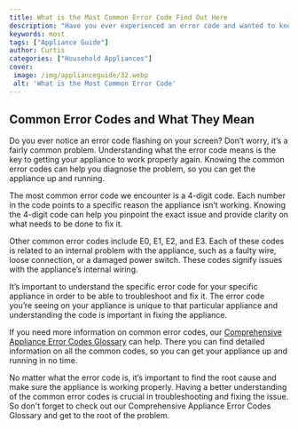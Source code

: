 ```yaml
---
title: What is the Most Common Error Code Find Out Here
description: "Have you ever experienced an error code and wanted to know what exactly it meant In this blog post youll discover the most common error codes and what they can tell you about what might be going wrong with your system"
keywords: most
tags: ["Appliance Guide"]
author: Curtis
categories: ["Household Appliances"]
cover: 
 image: /img/applianceguide/32.webp
 alt: 'What is the Most Common Error Code'
---
```

## Common Error Codes and What They Mean

Do you ever notice an error code flashing on your screen? Don’t worry, it’s a fairly common problem. Understanding what the error code means is the key to getting your appliance to work properly again. Knowing the common error codes can help you diagnose the problem, so you can get the appliance up and running. 

The most common error code we encounter is a 4-digit code. Each number in the code points to a specific reason the appliance isn’t working. Knowing the 4-digit code can help you pinpoint the exact issue and provide clarity on what needs to be done to fix it. 

Other common error codes include E0, E1, E2, and E3. Each of these codes is related to an internal problem with the appliance, such as a faulty wire, loose connection, or a damaged power switch. These codes signify issues with the appliance’s internal wiring. 

It’s important to understand the specific error code for your specific appliance in order to be able to troubleshoot and fix it. The error code you’re seeing on your appliance is unique to that particular appliance and understanding the code is important in fixing the appliance. 

If you need more information on common error codes, our [Comprehensive Appliance Error Codes Glossary](./error-codes/) can help. There you can find detailed information on all the common codes, so you can get your appliance up and running in no time. 

No matter what the error code is, it’s important to find the root cause and make sure the appliance is working properly. Having a better understanding of the common error codes is crucial in troubleshooting and fixing the issue. So don't forget to check out our Comprehensive Appliance Error Codes Glossary and get to the root of the problem.
